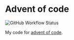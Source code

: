 # Advent of code
![GitHub Workflow Status](https://img.shields.io/github/workflow/status/markus-k/adventofcode/Rust)

My code for [advent of code](https://adventofcode.com/).
